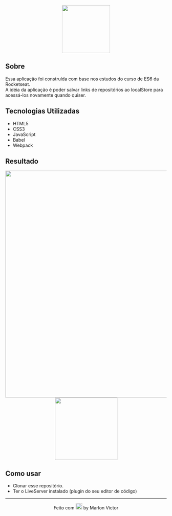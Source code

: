 <p align="center">
  <img src="https://image.flaticon.com/icons/svg/733/733553.svg" width="150px">
</p>

## Sobre
Essa aplicação foi construída com base nos estudos do curso de ES6 da Rocketseat.  
A idéia da aplicação é poder salvar links de repositórios ao localStore para acessá-los novamente quando quiser.

## Tecnologias Utilizadas
* HTML5
* CSS3
* JavaScript
* Babel
* Webpack

## Resultado
<p align="center">
  <img src="https://user-images.githubusercontent.com/62356988/86270343-7a0ca800-bba1-11ea-989b-90b50e5d83f6.gif" width="710">
  <img src="https://user-images.githubusercontent.com/62356988/86270447-a0324800-bba1-11ea-8c4e-d95bb4983235.png" width="195">
</p>

## Como usar
* Clonar esse repositório. 
* Ter o LiveServer instalado (plugin do seu editor de código)

___
<p align="center">
  Feito com <img src="https://github.githubassets.com/images/icons/emoji/unicode/1f49c.png" width="20px"> by Marlon Victor
</p>
